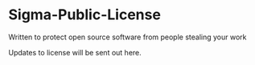 # Sigma-Public-License
Written to protect open source software from people stealing your work

Updates to license will be sent out here.
